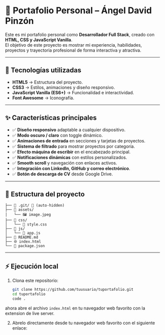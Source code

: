# 📌 Portafolio Personal – Ángel David Pinzón

Este es mi portafolio personal como **Desarrollador Full Stack**, creado con **HTML, CSS y JavaScript Vanilla**.  
El objetivo de este proyecto es mostrar mi experiencia, habilidades, proyectos y trayectoria profesional de forma interactiva y atractiva.

---

## 🚀 Tecnologías utilizadas

- **HTML5** → Estructura del proyecto.  
- **CSS3** → Estilos, animaciones y diseño responsivo.  
- **JavaScript Vanilla (ES6+)** → Funcionalidad e interactividad.  
- **Font Awesome** → Iconografía.  

---

## ✨ Características principales

- ✅ **Diseño responsivo** adaptable a cualquier dispositivo.  
- ✅ **Modo oscuro / claro** con toggle dinámico.  
- ✅ **Animaciones de entrada** en secciones y tarjetas de proyectos.  
- ✅ **Sistema de filtrado** para mostrar proyectos por categoría.  
- ✅ **Efecto máquina de escribir** en el encabezado principal.  
- ✅ **Notificaciones dinámicas** con estilos personalizados.  
- ✅ **Smooth scroll** y navegación con enlaces activos.  
- ✅ **Integración con LinkedIn, GitHub y correo electrónico**.  
- ✅ **Botón de descarga de CV** desde Google Drive.  

---

## 📂 Estructura del proyecto

```
├── 📁 .git/ 🚫 (auto-hidden)
├── 📁 assets/
│   └── 🖼️ image.jpeg
├── 📁 css/
│   └── 🎨 style.css
├── 📁 js/
│   └── 📄 app.js
├── 📖 README.md
├── 🌐 index.html
└── 📄 package.json
```


---

## ⚡ Ejecución local

1. Clona este repositorio:

   ```bash
   git clone https://github.com/tuusuario/tuportafolio.git
   cd tuportafolio
   code .
   ```
ahora abre el archivo `index.html` en tu navegador web favorito con la extension de live server.

2. Abrelo directamente desde tu navegador web favorito con el siguiente enlace:

   ```bash
   ```